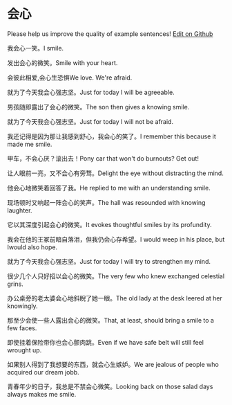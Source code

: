 # 会心

Please help us improve the quality of example sentences! [Edit on Github](https://github.com/jiyushe/jiyu-example-sentence-source/blob/main/chinese/huixin.md)

<p><span class="chinese">我会心一笑。</span><span class="english">I smile.</span></p>

<p><span class="chinese">发出会心的微笑。</span><span class="english">Smile with your heart.</span></p>

<p><span class="chinese">会彼此相爱,会心生恐惧</span><span class="english">We love. We're afraid.</span></p>

<p><span class="chinese">就为了今天我会心强志坚。</span><span class="english">Just for today I will be agreeable.</span></p>

<p><span class="chinese">男孩随即露出了会心的微笑。</span><span class="english">The son then gives a knowing smile.</span></p>

<p><span class="chinese">就为了今天我会心强志坚。</span><span class="english">Just for today I will not be afraid.</span></p>

<p><span class="chinese">我还记得是因为那让我感到舒心，我会心的笑了。</span><span class="english">I remember this because it made me smile.</span></p>

<p><span class="chinese">甲车，不会心厌？滚出去！</span><span class="english">Pony car that won't do burnouts? Get out!</span></p>

<p><span class="chinese">让人眼前一亮，又不会心有旁骛。</span><span class="english">Delight the eye without distracting the mind.</span></p>

<p><span class="chinese">他会心地微笑着回答了我。</span><span class="english">He replied to me with an understanding smile.</span></p>

<p><span class="chinese">现场顿时又响起一阵会心的笑声。</span><span class="english">The hall was resounded with knowing laughter.</span></p>

<p><span class="chinese">它以其深度引起会心的微笑。</span><span class="english">It evokes thoughtful smiles by its profundity.</span></p>

<p><span class="chinese">我会在他的王冢前暗自落泪，但我仍会心存希望。</span><span class="english">I would weep in his place, but Iwould also hope.</span></p>

<p><span class="chinese">就为了今天我会心强志坚。</span><span class="english">Just for today I will try to strengthen my mind.</span></p>

<p><span class="chinese">很少几个人只好招以会心的微笑。</span><span class="english">The very few who knew exchanged celestial grins.</span></p>

<p><span class="chinese">办公桌旁的老太婆会心地斜睨了她一眼。</span><span class="english">The old lady at the desk leered at her knowingly.</span></p>

<p><span class="chinese">那至少会使一些人露出会心的微笑。</span><span class="english">That, at least, should bring a smile to a few faces.</span></p>

<p><span class="chinese">即使挂着保险带你也会心颤肉跳。</span><span class="english">Even if we have safe belt will still feel wrought up.</span></p>

<p><span class="chinese">如果别人得到了我想要的东西，就会心生嫉妒。</span><span class="english">We are jealous of people who acquired our dream jobb.</span></p>

<p><span class="chinese">青春年少的日子，我总是不禁会心微笑。</span><span class="english">Looking back on those salad days always makes me smile.</span></p>


